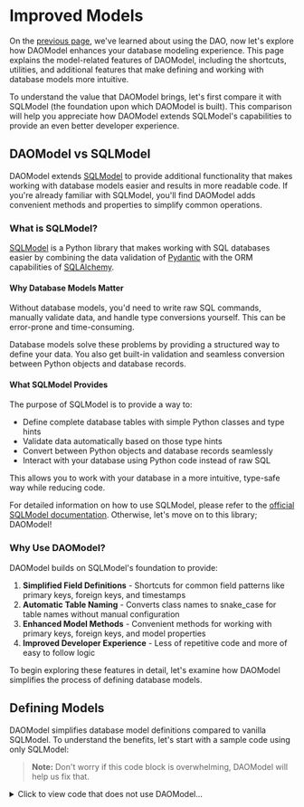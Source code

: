 # Improved Models

On the [previous page](dao.md), we've learned about using the DAO,
now let's explore how DAOModel enhances your database modeling experience.
This page explains the model-related features of DAOModel, including the shortcuts, utilities,
and additional features that make defining and working with database models more intuitive.

To understand the value that DAOModel brings, let's first compare it with SQLModel
(the foundation upon which DAOModel is built). This comparison will help you appreciate how
DAOModel extends SQLModel's capabilities to provide an even better developer experience.

## DAOModel vs SQLModel

DAOModel extends [SQLModel](https://sqlmodel.tiangolo.com/) to provide additional functionality
that makes working with database models easier and results in more readable code.
If you're already familiar with SQLModel, you'll find DAOModel adds
convenient methods and properties to simplify common operations.

### What is SQLModel?

[SQLModel](https://sqlmodel.tiangolo.com/) is a Python library that makes working with SQL databases easier by combining the data validation of
[Pydantic](https://docs.pydantic.dev/latest/) with the ORM capabilities of [SQLAlchemy](https://www.sqlalchemy.org/).

#### Why Database Models Matter

Without database models, you'd need to write raw SQL commands, manually validate data,
and handle type conversions yourself. This can be error-prone and time-consuming.

Database models solve these problems by providing a structured way to define your data.
You also get built-in validation and seamless conversion between Python objects and database records.

#### What SQLModel Provides

The purpose of SQLModel is to provide a way to:

- Define complete database tables with simple Python classes and type hints
- Validate data automatically based on those type hints
- Convert between Python objects and database records seamlessly
- Interact with your database using Python code instead of raw SQL

This allows you to work with your database in a more intuitive, type-safe way while reducing code.

For detailed information on how to use SQLModel, please refer to the [official SQLModel documentation](https://sqlmodel.tiangolo.com/).
Otherwise, let's move on to this library; DAOModel!

### Why Use DAOModel?

DAOModel builds on SQLModel's foundation to provide:

1. **Simplified Field Definitions** - Shortcuts for common field patterns like primary keys, foreign keys, and timestamps
2. **Automatic Table Naming** - Converts class names to snake_case for table names without manual configuration
3. **Enhanced Model Methods** - Convenient methods for working with primary keys, foreign keys, and model properties
4. **Improved Developer Experience** - Less of repetitive code and more of easy to follow logic

To begin exploring these features in detail, let's examine how DAOModel simplifies the process of defining database models.

## Defining Models

DAOModel simplifies database model definitions compared to vanilla SQLModel.
To understand the benefits, let's start with a sample code using only SQLModel:

> **Note:** Don't worry if this code block is overwhelming, DAOModel will help us fix that.

<details>
<summary>Click to view code that does not use DAOModel...</summary>
```python
from datetime import datetime
from enum import Enum
from typing import Optional
from uuid import UUID, uuid4
from sqlmodel import SQLModel, Field
from sqlalchemy import JSON, ForeignKey, Column

def utc_now():
    return datetime.now()

class SubscriptionTier(Enum):
    BASIC = 'basic'
    PREMIUM = 'premium'
    ULTIMATE = 'ultimate'

class Artist(SQLModel, table=True):
    __tablename__ = 'artist'
    name: str = Field(primary_key=True)
    bio: Optional[str]

class LivePerformanceEvent(SQLModel, table=True):
    __tablename__ = 'live_performance_event'
    venue: str = Field(primary_key=True)
    event_date: datetime = Field(primary_key=True)
    artist: str = Field(
        sa_column=Column(
            ForeignKey('artist.name', onupdate='CASCADE', ondelete='CASCADE')
        )
    )

class Album(SQLModel, table=True):
    __tablename__ = 'album'
    id: UUID = Field(primary_key=True, default_factory=uuid4)
    title: str
    artist: str = Field(
        sa_column=Column(
            ForeignKey('artist.name', onupdate='CASCADE', ondelete='RESTRICT')
        )
    )

class Song(SQLModel, table=True):
    __tablename__ = 'song'
    id: int = Field(primary_key=True)
    title: str
    album: Optional[UUID] = Field(
        sa_column=Column(
            ForeignKey('album.id', onupdate='CASCADE', ondelete='CASCADE')
        )
    )
    featuring: Optional[str] = Field(
        sa_column=Column(
            ForeignKey('artist.name', onupdate='CASCADE', ondelete='RESTRICT')
        )
    )
    track_details: dict = Field(default={}, sa_type=JSON)

class User(SQLModel, table=True):
    __tablename__ = 'user'
    username: str = Field(primary_key=True)
    email: str
    favorite_song: Optional[int] = Field(
        sa_column=Column(
            ForeignKey('song.id', onupdate='CASCADE', ondelete='SET NULL')
        )
    )
    date_joined: datetime = Field(default_factory=utc_now)
    updated_at: datetime = Field(
        default_factory=utc_now,
        sa_column_kwargs={'onupdate': utc_now}
    )

class Subscription(SQLModel, table=True):
    __tablename__ = 'subscription'
    subscriber: str = Field(
        sa_column=Column(
            ForeignKey('user.username', onupdate='CASCADE', ondelete='RESTRICT'),
            primary_key=True
        )
    )
    to_artist: Optional[str] = Field(
        sa_column=Column(
            ForeignKey('user.username', onupdate='CASCADE', ondelete='RESTRICT'),
            primary_key=True
        )
    )
    tier: SubscriptionTier = SubscriptionTier.BASIC
```
</details></br>
Now let's look at how DAOModel improves the code with its field shortcuts and other features:

### Table Naming

```diff
- class Artist(SQLModel, table=True):
+ class Artist(DAOModel, table=True):
-     __tablename__ = 'artist'
```

DAOModel automatically converts class names to snake_case for table names (using `normalized_name()`).
No need to manually specify `__tablename__` unless you want a custom name.

For example, the class named `LivePerformanceEvent` will automatically use the table name `live_performance_event`.
```diff
- class LivePerformanceEvent(SQLModel, table=True):
+ class LivePerformanceEvent(DAOModel, table=True):
-     __tablename__ = 'live_performance_event'
```

Convenience methods provide access to both the normalized and documentation-friendly names:

```python
LivePerformanceEvent.normalized_name()  # Returns 'live_performance_event'
Album.normalized_name()                 # Returns 'album'
LivePerformanceEvent.doc_name()         # Returns 'Live Performance Event'
Album.doc_name()                        # Returns 'Album'
```

### Identifier
```diff
- name: str = Field(primary_key=True)
+ name: Identifier[str]
```

The `Identifier` typing makes defining primary keys more concise and readable
by allowing the column to be entirely defined within the typing.
Often, your Primary Keys have no other configuration
which means that using `Identifier` eliminates the need for `Field`, resulting in a simple definition.
```python
class Artist(DAOModel, table=True):
    name: Identifier[str]
    ...

class Song(DAOModel, table=True):
    id: Identifier[int]
    ...

class User(DAOModel, table=True):
    username: Identifier[str]
    ...
```

If you do still need additional configuration, you are free to use Field in combination with Identifier:
```python
class Album(DAOModel, table=True):
    id: Identifier[UUID] = Field(default_factory=uuid4)
```
> **Note:** You may include `primary_key=True` if you wish even though it would be redundant.

Composite primary keys may also be achieved with `Identifier`:
```python
class LivePerformanceEvent(DAOModel, table=True):
    venue: Identifier[str]
    event_date: Identifier[datetime]
    ...
```

Also seen in the above example, any type (that is supported by your DB) may be defined as an `Identifier`.

For information on how to work with primary keys in your code (such as getting primary key values or names),
scroll down to the [Primary Key Management](model.md#primary-key-management) section.
Otherwise, let's talk about UUIDs more as it may be an `Identifier` type you find yourself using often.

### UUID
```diff
- id: UUID = Field(primary_key=True, default_factory=uuid4)
+ id: Identifier[UUID]
```

As previously mentioned, when using DAOModel, you may define your primary keys with `Identifier`.
But DAOModel also automatically handles specific field types, one of which being `UUID`.

Whenever DAOModel sees a field type of `UUID` it automatically configures it to generate a new uuid by default.
This helps to achieve our goal of short and sweet code that can quickly be read and understood
since it is unburdened by additional technical details. Another example of this is the dict type.

### Dict
```diff
- track_details: dict = Field(default={}, sa_type=JSON)
+ track_details: dict = Field(default={})
```
If you wish to store a dict within your database table, you will need to set the sa (SQLALchemy) type to JSON to
communicate how the database should store this special data type.
DAOModel does this for you automatically. Not only do these shortcuts and automations reduce your code,
they may allow for your field definition to be reduced even further.
Such is the case in our `Song` model which no longer needs to explicitly configure multiple options.
Since default is the only argument, native vanilla SQLModel functionality allows us to skip the `Field` function call.
```python
class Song(DAOModel, table=True):
    ...
    track_details: dict = {}
```
> **Note:** SQLModel has many more great QoL features over SQLAlchemy.
> If you were unaware of this one, I recommend you read up on its [Features](https://sqlmodel.tiangolo.com/features/).


### Model References
```diff
- artist: str = Field(foreign_key='artist.name')
+ artist: Artist
```

_Model References_ are a great feature of DAOModel,
and they make the biggest difference when it comes to simplifying your model definitions.
In vanilla SQLModel, Foreign Keys must be explicitly mapped to the appropriate table column.
In DAOModel, the mapping is automated when you set the field type be one of your DAOModel models.
The table column type in the database will automatically match the Identifier type of the referenced model.
This means that in the above example, the Python type is `Artist` but the actual type stored will be `str`.

But that is not where it ends. DAOModel configures cascades for you as well!

#### CASCADE Updates/Deletes
```diff
- artist: str = Field(
-     sa_column=Column(
-         ForeignKey('artist.name', onupdate='CASCADE', ondelete='CASCADE')
-     )
- )
+ artist: Artist
```

If you are familiar with relational databases, you likely enjoy the ease of cascading changes to your data.
This means that if table _A_ references table _B_. Then any change to table _B_ will also reflect in table _A_.
While this may seem natural to some, it is not the default behavior of your SQLAlchemy tables.
DAOModel aims to change that by making cascades standard for all referenced fields.
This eliminates the complex SQLAlchemy column configuration required when using vanilla SQLModel.

But what's that you say, `ondelete='CASCADE' sounds dangerous!`? Don't worry, DAOModel has a solution to that!

#### Protected
```diff
- artist: str = Field(
-     sa_column=Column(
-         ForeignKey('artist.name', onupdate='CASCADE', ondelete='RESTRICT')
-     )
- )
+ artist: Protected[Artist]
```

If you wish to instead restrict the deletion of referenced Foreign Key columns,
simply use the Protected typing along with the model reference.
That will set `ondelete=RESTRICT` to ensure the foreign row cannot be deleted if it is referenced by existing data.

Or maybe you want to allow deletion but preserve the row referencing the deleted data.
In SQLAlchemy, that would be done by setting `ondelete='SET NULL'`.

#### SET NULL
```diff
- favorite_song: Optional[int] = Field(
-     sa_column=Column(
-         ForeignKey('song.id', onupdate='CASCADE', ondelete='SET NULL')
-     )
- )
+ favorite_song: Optional[Song]
```

With DAOModel, the `SET NULL` behavior is assumed when you mark the reference as `Optional`.
> **Note:** `Optional` will be covered more [below](model.md#optional)

#### Custom Behavior
```diff
- album: Optional[UUID] = Field(
-     sa_column=Column(
-         ForeignKey('album.id', onupdate='CASCADE', ondelete='CASCADE')
-     )
- )
+ album: Optional[Album] = Field(foreign_key='auto', ondelete='CASCADE')
```
If the default configurations don't meet your needs, you may combine DAOModel references with the SQLModel Field
to achieve your wanted functionality while still keeping your code concise and readable.
In the above example, we wish to make the column Optional but have ondelete _CASCADE_ rather than _SET NULL_.
> **Note:** The `foreign_key` argument here is actually redundant but is required to set `ondelete='CASCADE'`
> so we just set it to _'auto'_ to indicate that the mapping is automatically taken care of.
> Regardless of this value, DAOModel will set the foreign_key based on the typing.

Another option is to use the `ReferenceTo` class which provides
a clean way to specify the target column and any additional configuration options.

#### ReferenceTo
```diff
- album: Optional[UUID] = Field(
-     sa_column=Column(
-         ForeignKey('album.id', onupdate='CASCADE', ondelete='CASCADE')
-     )
- )
+ album: Optional[Album] = ReferenceTo(Album.id, ondelete='CASCADE')
```

`ReferenceTo` is a powerful feature that allows you to explicitly define foreign key mappings.
It accepts a target parameter which can be:

- The foreign column as seen above
- A string in the format 'table.column'
- Excluded completely (as long as the typing defines the model)

ReferenceTo is particularly useful if you:

- Have a circular dependency between files/models (or even within a single model)
```python
class Song(DAOModel, table=True):
    id: Identifier[int]
    next_song: Optional[int] = ReferenceTo('song.id')
```
- Are referencing a composite key
```python
class Payment(DAOModel, table=True):
    number: Identifier[int]
    subscriber: Identifier[str] = ReferenceTo(User.username)
    to_artist: Identifier[str] = ReferenceTo(Artist.name)
    ...
```
- Want the typing to reflect the stored type (`int`, `str`, etc.) rather than the model type (`Album`, `Artist`, etc.)
```python
artist: str = ReferenceTo(Artist.name)
```
- Need to configure the field behavior beyond the defaults
```python
album: Optional[Album] = ReferenceTo(ondelete='CASCADE')
```
- Prefer the SQLModel style of defining the relationship but still want the cascades/etc.
```python
favorite_song: Optional[int] = ReferenceTo(Song.id)
```

ReferenceTo will help cover most of your relationship scenarios,
but as always, you can use Field or Relationship if you'd rather.

Now let's move on to discuss Optional fields more.

### Required vs Optional
DAOModel handles optional fields slightly differently from vanilla SQLModel.
In your SQLModel definitions non-primary-key fields are nullable by default.
This means that to make a field required, you must add `nullable=False` as an argument to the Field.
DAOModel takes a more explicit approach. All fields with the Optional typing are `nullable=True`
while any field not typed with Optional is `nullable=False` meaning it is required.

### Modifier Order
We have mentioned a few typings which we refer to as _Modifiers_ which include:

- Identifier
- Protected
- Optional

These modifiers can be combined to suite your needs, but they must be written in the correct order (as listed above).
The Song and Subscription models showcase these combinations:
```python
class Song(DAOModel, table=True):
    ...
    featuring: Protected[Optional[Artist]]
    ...

class Subscription(DAOModel, table=True):
    owner: Identifier[Protected[User]]
    to_artist: Identifier[Protected[Optional[Artist]]]
    ...
```

### Timestamp Fields
```diff
- date_joined: datetime = Field(default_factory=utc_now)
+ date_joined: datetime = CurrentTimestampField
- updated_at: datetime = Field(
-     default_factory=utc_now,
-     sa_column_kwargs={'onupdate': utc_now}
- )
+ updated_at: datetime = AutoUpdatingTimestampField
```

Timestamp fields with proper UTC handling are simplified to single-line declarations.

Now that we've explored each of DAOModel's field shortcuts individually, let's see how they work together in real-world scenarios.

### Complete Example

The following example demonstrates how DAOModel's features combine to create clean, readable model definitions.
This shows how DAOModel can significantly reduce your code, making your models easier to understand and maintain.

Here's the complete code using DAOModel:
```python
from datetime import datetime
from enum import Enum
from typing import Optional
from uuid import UUID
from daomodel import DAOModel
from daomodel.fields import Identifier, Protected, CurrentTimestampField, AutoUpdatingTimestampField, Field, ReferenceTo

class SubscriptionTier(Enum):
    BASIC = 'basic'
    PREMIUM = 'premium'
    ULTIMATE = 'ultimate'

class Artist(DAOModel, table=True):
    name: Identifier[str]
    bio: Optional[str]

class LivePerformanceEvent(DAOModel, table=True):
    venue: Identifier[str]
    event_date: Identifier[datetime]
    artist: Artist

class Album(DAOModel, table=True):
    id: Identifier[UUID]
    title: str
    artist: Protected[Artist]

class Song(DAOModel, table=True):
    id: Identifier[int]
    title: str
    album: Optional[Album] = ReferenceTo(ondelete='CASCADE')
    featuring: Protected[Optional[Artist]]
    track_details: dict = {}

class User(DAOModel, table=True):
    username: Identifier[str]
    email: str
    favorite_song: Optional[Song]
    date_joined: datetime = CurrentTimestampField
    updated_at: datetime = AutoUpdatingTimestampField

class Subscription(DAOModel, table=True):
    subscriber: Identifier[Protected[User]]
    to_artist: Identifier[Protected[Optional[Artist]]]
    tier: SubscriptionTier = SubscriptionTier.BASIC
```

We've discussed many helpful shortcuts provided by DAOModel when defining your models.
Please do not feel like you have to use these. Use the ones you like and use vanilla SQLModel for everything else.
Gain, DAOModel is an extension of SQLModel and is designed to improve your coding experience, not completely change it.

### Caveats

DAOModel makes a few changes to how models are defined, so in some situations
inheriting from DAOModel instead of SQLModel could break existing functionality.
We have already mentioned some of these but will reiterate here.

#### Table Names
Table names are configured to be snake_case which differs from SQLModel.
This won't matter for new tables, but existing SQLModel tables may not align once switched to DAOModel.

For example,
```python
class UserAccount(SQLModel, table=True):
    ...
```
creates a table named `useraccount`

while
```python
class UserAccount(DAOModel, table=True):
    ...
```
won't reuse the `useraccount` table but will instead make one named `user_account`.

If this causes problems, such as when refactoring your existing project to use DAOModel,
you may instead import the backwards compatible DAOModel class:
```python
from daomodel.backwards_compatibility import DAOModel
```

## Working with DAOModel Instances

So far, we've focused on how DAOModel simplifies the definition of database models.
But the benefits don't stop there! Once you've defined your models, DAOModel provides a rich set of
methods for working with model instances, making it easier to access and manipulate your data.

This page covers the various methods available on DAOModel instances and classes.
These methods make it easier to work with your models and perform common operations.

### Database Actions
We've already discussed how a DAO can be automatically created to instantly provide CRUD operations for your models.
All of that documentation is found on the [DAO](dao.md) page. For the sake of our example code,
let's assume you do not have a populated database to just [Read](dao.md#read) into memory.

### Constructing a Model Instance
With vanilla SQLModel, you construct a model instance the same way you would any other Class.
```python
artist = Artist(name='The Beatles')
show = LivePerformanceEvent(venue='Rooftop of Apple Records', event_date=datetime(1969, 1, 30), artist=artist.name)
```

In addition to that, DAOModel provides the [Create](dao.md#create) functionality.
```python
user = daos[User].create('cod')

# create with an auto-generated UUID
album = daos[Album].create_with(title='Abbey Road', artist=artist.name)

# create with an auto-incremented id
song = daos[Song].create(next_id())

subscription = daos[Subscription].create_with(subscriber=user.username, tier=SubscriptionTier.PREMIUM)
```

### Primary Key Management

::: daomodel.DAOModel.get_pk
```python
Artist.get_pk()  # Returns the primary key column(s), in this case, the artist.name column
```

::: daomodel.DAOModel.get_pk_names
```python
Artist.get_pk_names()  # Returns ['name']
LivePerformanceEvent.get_pk_names()  # Returns ['venue', 'event_date']
Album.get_pk_names()  # Returns ['id']
```

::: daomodel.DAOModel.get_pk_values
```python
artist.get_pk_values()  # Returns ('The Beatles',)
show.get_pk_values()  # Returns ('Rooftop of Apple Records', datetime(1969, 1, 30))
```

::: daomodel.DAOModel.get_pk_dict
```python
user.get_pk_dict()  # Returns {'username': 'cod'}
subscription.get_pk_dict()  # Returns {'subscriber': 'cod', 'to_artist': None}
```

### Foreign Key Management

::: daomodel.DAOModel.get_fks
Assuming the [above example code](#complete-example):
```python
Album.get_fks()  # Returns {Artist.name}
Song.get_fks()  # Returns {Album.name, Artist.name}
```

::: daomodel.DAOModel.get_fk_properties
Assuming the [above example code](#complete-example):
```python
Album.get_fk_properties()  # Returns {Album.artist}
Song.get_fk_properties()  # Returns {Song.album, Song.featuring}
```

::: daomodel.DAOModel.get_references_of
Assuming the [above example code](#complete-example):
```python
Song.get_references_of(Artist)  # Returns {Song.featuring}
User.get_references_of(Song)  # Returns {User.favorite_song}
```

### Property Access

Property access methods allow you to interact with model properties in a flexible and powerful way.
These methods provide filtering options and different ways to access property data.

::: daomodel.DAOModel.get_properties

::: daomodel.DAOModel.get_property_names

::: daomodel.DAOModel.get_property_values

::: daomodel.DAOModel.get_value_of
```python
album.get_value_of('artist')  # 'The Beatles'
album.get_value_of(Album.title)  # 'Abbey Road'
```
This method provides a convenient way to get the value of a single property from a model instance.
It's particularly useful when you need to dynamically access a specific field value without dealing with dictionaries.

::: daomodel.DAOModel.get_values_of
This is useful when you need a subset of specific known properties rather than filtering based on conditions.
Column references and column names can be combined, such as in the following function call.
```python
show.get_values_of(LivePerformanceEvent.venue, 'artist')
# {'venue': 'Rooftop of Apple Records', 'artist': 'The Beatles'}
```

### Model Manipulation

::: daomodel.DAOModel.set_values
```python
song.set_values(title='Oh! Darling', album=album.id)
```

::: daomodel.DAOModel.copy_model
```python
other_song = daos[Song].create(next_id())
# Copy all non-PK values from one song to another
other_song.copy_model(song)

another_song = daos[Song].create_with(next_id(), title='Golden Slumbers')
# Copy specific fields only
another_song.copy_model(song, 'album')
```

### String Representation and Equality

::: daomodel.DAOModel.__eq__
```python
other_artist = Artist(name='The Beatles', bio='The Fab Four')

# Equality is based on primary key only
return artist == other_artist
# Returns True even though one has a bio because they share the same primary key 
```

::: daomodel.DAOModel.__str__
```python
# String representation is based on primary key
str(user)  # Returns 'cod'

# For composite keys
str(subscription)  # Returns '('cod', None)'
```

### Model Comparison

For comparing models and tracking changes, DAOModel will provide a separate module.
This functionality will be documented in a future page dedicated to model comparison and change tracking.

## Next Steps

**WORK IN PROGRESS**

Now that you understand how to use DAOModel methods, check out the [advanced features](advanced_features.md)
such as [Search](search.md) to learn more about what DAOModel can do.

